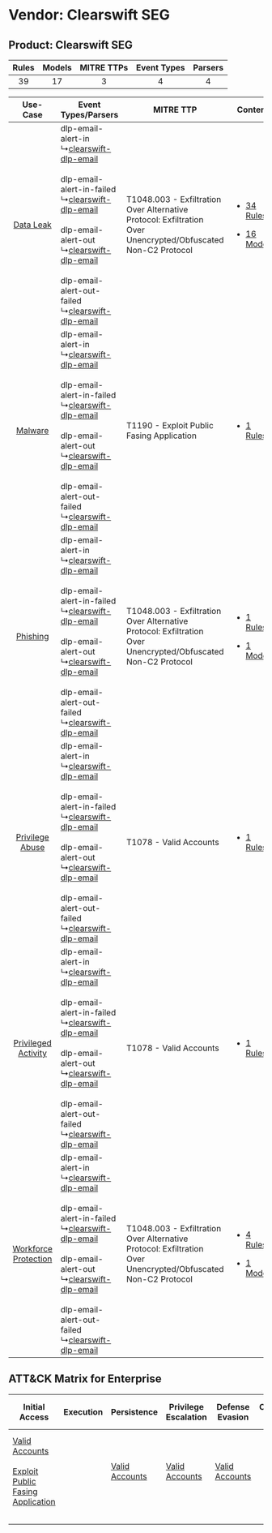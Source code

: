 Vendor: Clearswift SEG
======================
Product: Clearswift SEG
-----------------------
| Rules | Models | MITRE TTPs | Event Types | Parsers |
|:-----:|:------:|:----------:|:-----------:|:-------:|
|  39   |   17   |     3      |      4      |    4    |

|    Use-Case    | Event Types/Parsers    | MITRE TTP    | Content    |
|:----:| ---- | ---- | ---- |
|    [Data Leak](../../../UseCases/uc_data_leak.md)    |  dlp-email-alert-in<br> ↳[clearswift-dlp-email](Ps/pC_clearswiftdlpemail.md)<br><br> dlp-email-alert-in-failed<br> ↳[clearswift-dlp-email](Ps/pC_clearswiftdlpemail.md)<br><br> dlp-email-alert-out<br> ↳[clearswift-dlp-email](Ps/pC_clearswiftdlpemail.md)<br><br> dlp-email-alert-out-failed<br> ↳[clearswift-dlp-email](Ps/pC_clearswiftdlpemail.md)<br> | T1048.003 - Exfiltration Over Alternative Protocol: Exfiltration Over Unencrypted/Obfuscated Non-C2 Protocol<br> | [<ul><li>34 Rules</li></ul><ul><li>16 Models</li></ul>](RM/r_m_clearswift_seg_clearswift_seg_Data_Leak.md)          |
|    [Malware](../../../UseCases/uc_malware.md)    |  dlp-email-alert-in<br> ↳[clearswift-dlp-email](Ps/pC_clearswiftdlpemail.md)<br><br> dlp-email-alert-in-failed<br> ↳[clearswift-dlp-email](Ps/pC_clearswiftdlpemail.md)<br><br> dlp-email-alert-out<br> ↳[clearswift-dlp-email](Ps/pC_clearswiftdlpemail.md)<br><br> dlp-email-alert-out-failed<br> ↳[clearswift-dlp-email](Ps/pC_clearswiftdlpemail.md)<br> | T1190 - Exploit Public Fasing Application<br>    | [<ul><li>1 Rules</li></ul>](RM/r_m_clearswift_seg_clearswift_seg_Malware.md)    |
|    [Phishing](../../../UseCases/uc_phishing.md)    |  dlp-email-alert-in<br> ↳[clearswift-dlp-email](Ps/pC_clearswiftdlpemail.md)<br><br> dlp-email-alert-in-failed<br> ↳[clearswift-dlp-email](Ps/pC_clearswiftdlpemail.md)<br><br> dlp-email-alert-out<br> ↳[clearswift-dlp-email](Ps/pC_clearswiftdlpemail.md)<br><br> dlp-email-alert-out-failed<br> ↳[clearswift-dlp-email](Ps/pC_clearswiftdlpemail.md)<br> | T1048.003 - Exfiltration Over Alternative Protocol: Exfiltration Over Unencrypted/Obfuscated Non-C2 Protocol<br> | [<ul><li>1 Rules</li></ul><ul><li>1 Models</li></ul>](RM/r_m_clearswift_seg_clearswift_seg_Phishing.md)    |
|      [Privilege Abuse](../../../UseCases/uc_privilege_abuse.md)      |  dlp-email-alert-in<br> ↳[clearswift-dlp-email](Ps/pC_clearswiftdlpemail.md)<br><br> dlp-email-alert-in-failed<br> ↳[clearswift-dlp-email](Ps/pC_clearswiftdlpemail.md)<br><br> dlp-email-alert-out<br> ↳[clearswift-dlp-email](Ps/pC_clearswiftdlpemail.md)<br><br> dlp-email-alert-out-failed<br> ↳[clearswift-dlp-email](Ps/pC_clearswiftdlpemail.md)<br> | T1078 - Valid Accounts<br>    | [<ul><li>1 Rules</li></ul>](RM/r_m_clearswift_seg_clearswift_seg_Privilege_Abuse.md)    |
|  [Privileged Activity](../../../UseCases/uc_privileged_activity.md)  |  dlp-email-alert-in<br> ↳[clearswift-dlp-email](Ps/pC_clearswiftdlpemail.md)<br><br> dlp-email-alert-in-failed<br> ↳[clearswift-dlp-email](Ps/pC_clearswiftdlpemail.md)<br><br> dlp-email-alert-out<br> ↳[clearswift-dlp-email](Ps/pC_clearswiftdlpemail.md)<br><br> dlp-email-alert-out-failed<br> ↳[clearswift-dlp-email](Ps/pC_clearswiftdlpemail.md)<br> | T1078 - Valid Accounts<br>    | [<ul><li>1 Rules</li></ul>](RM/r_m_clearswift_seg_clearswift_seg_Privileged_Activity.md)    |
| [Workforce Protection](../../../UseCases/uc_workforce_protection.md) |  dlp-email-alert-in<br> ↳[clearswift-dlp-email](Ps/pC_clearswiftdlpemail.md)<br><br> dlp-email-alert-in-failed<br> ↳[clearswift-dlp-email](Ps/pC_clearswiftdlpemail.md)<br><br> dlp-email-alert-out<br> ↳[clearswift-dlp-email](Ps/pC_clearswiftdlpemail.md)<br><br> dlp-email-alert-out-failed<br> ↳[clearswift-dlp-email](Ps/pC_clearswiftdlpemail.md)<br> | T1048.003 - Exfiltration Over Alternative Protocol: Exfiltration Over Unencrypted/Obfuscated Non-C2 Protocol<br> | [<ul><li>4 Rules</li></ul><ul><li>1 Models</li></ul>](RM/r_m_clearswift_seg_clearswift_seg_Workforce_Protection.md) |

ATT&CK Matrix for Enterprise
----------------------------
| Initial Access                                                                                                                                            | Execution | Persistence                                                         | Privilege Escalation                                                | Defense Evasion                                                     | Credential Access | Discovery | Lateral Movement | Collection | Command and Control | Exfiltration                                                                                                                                                                                                                                         | Impact |
| --------------------------------------------------------------------------------------------------------------------------------------------------------- | --------- | ------------------------------------------------------------------- | ------------------------------------------------------------------- | ------------------------------------------------------------------- | ----------------- | --------- | ---------------- | ---------- | ------------------- | ---------------------------------------------------------------------------------------------------------------------------------------------------------------------------------------------------------------------------------------------------- | ------ |
| [Valid Accounts](https://attack.mitre.org/techniques/T1078)<br><br>[Exploit Public Fasing Application](https://attack.mitre.org/techniques/T1190)<br><br> |           | [Valid Accounts](https://attack.mitre.org/techniques/T1078)<br><br> | [Valid Accounts](https://attack.mitre.org/techniques/T1078)<br><br> | [Valid Accounts](https://attack.mitre.org/techniques/T1078)<br><br> |                   |           |                  |            |                     | [Exfiltration Over Alternative Protocol](https://attack.mitre.org/techniques/T1048)<br><br>[Exfiltration Over Alternative Protocol: Exfiltration Over Unencrypted/Obfuscated Non-C2 Protocol](https://attack.mitre.org/techniques/T1048/003)<br><br> |        |